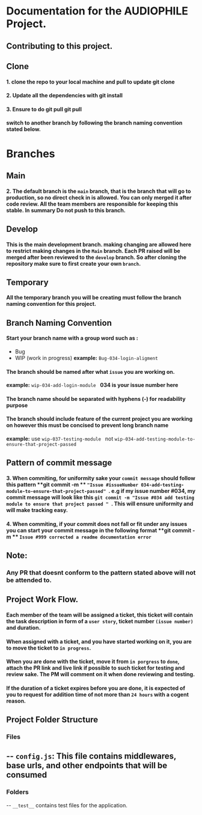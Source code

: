 # Documentation for the AUDIOPHILE Project.

## Contributing to this project.

## Clone

#### 1. clone the repo to your local machine and pull to update **git clone**

#### 2. Update all the dependencies with git install

#### 3. Ensure to do git pull **git pull**

#### switch to another branch by following the branch naming convention stated below.

# Branches

## Main

#### 2. The default branch is the ``main`` branch, that is the branch that will go to production, so no direct check in is allowed. You can only merged it after code review. All the team members are responsible for keeping this stable. In summary Do not push to this branch.

## Develop

#### This is the main development branch. making changing are allowed here to restrict making changes in the ``Main`` branch. Each PR raised will be merged after been reviewed to the ``develop`` branch. So after cloning the repository make sure to first create your own ``branch``.

## Temporary

#### All the temporary branch you will be creating must follow the branch naming convention for this project.

## Branch Naming Convention

#### Start your branch name with a group word such as :
- Bug
- WIP (work in progress)
**example:** ``Bug-034-login-aligment`` 

#### The branch should be named after what ``issue`` you are working on.
**example:** ``wip-034-add-login-module `` 
**034 is your issue number here**

#### The branch name should be separated with hyphens (-) for readability purpose

#### The branch should include feature of the current project you are working on however this must be concised to prevent long branch name

**example:** use ``wip-037-testing-module `` not   ``wip-034-add-testing-module-to-ensure-that-project-passed``

## Pattern of commit message

#### 3. When commiting, for uniformity sake  your ``commit message`` should follow this pattern **git commit -m ** ``"Issue #issueNumber 034-add-testing-module-to-ensure-that-project-passed" ``. e.g if my issue number #034, my commit message will look like this ``git commit -m "Issue #034 add testing module to ensure that project passed " ``. This will ensure uniformity and will make tracking easy.

#### 4. When commiting, if your commit does not fall or fit under any issues you can start your commit message in the following format **git commit -m ** ``Issue #999 corrected a readme documentation error``

## Note:

### Any PR that doesnt conform to the pattern stated above will not be attended to.

## Project Work Flow.

#### Each member of the team will be assigned a ticket, this ticket will contain the task description in form of a ``user story``, ticket number ``(issue number)`` and duration.

#### When assigned with a ticket, and you have started working on it, you are to move the ticket to ``in progress``.

#### When you are done with the ticket, move it from ``in porgress`` to ``done``, attach the PR link and live link if possible to such ticket for testing and review sake. The PM will comment on it when done reviewing and testing.

#### If the duration of a ticket expires before you are done, it is expected of you to request for addition time of not more than ``24 hours`` with a cogent reason.

## Project Folder Structure ##
   
  ### Files ###
  -- ``config.js``: This file contains middlewares, base urls, and other endpoints that will be consumed
  -- 

  ### Folders ###
   -- ``__test__`` contains test files for the application.
   